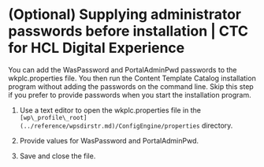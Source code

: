 # \(Optional\) Supplying administrator passwords before installation \| CTC for HCL Digital Experience

You can add the WasPassword and PortalAdminPwd passwords to the wkplc.properties file. You then run the Content Template Catalog installation program without adding the passwords on the command line. Skip this step if you prefer to provide passwords when you start the installation program.

1.  Use a text editor to open the wkplc.properties file in the `[wp\_profile\_root](../reference/wpsdirstr.md)/ConfigEngine/properties` directory.

2.  Provide values for WasPassword and PortalAdminPwd.

3.  Save and close the file.



